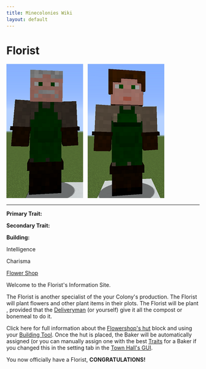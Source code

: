 ```yaml
---
title: Minecolonies Wiki
layout: default
---
```

# Florist

<div class="infobox box text-center">
<img src="../../assets/images/workers/florist_m.png" alt="Florist Male" />&nbsp;&nbsp;&nbsp;<img src="../../assets/images/workers/florist_f.png" alt="Florist Female" />
<hr />
  <div class="row section-text text-left">
    <div class="col">
      <p><strong>Primary Trait:</strong></p>
      <p><strong>Secondary Trait:</strong></p>
      <p><strong>Building:</strong></p>
    </div>
    <div class="col">
      <p class="traitp">Intelligence</p>
      <p class="traits">Charisma</p>
      <p><a href="../buildings/flowershop">Flower Shop</a></p>
    </div>
  </div>
</div>

Welcome to the Florist's Information Site.

The Florist is another specialist of the your Colony's production. The Florist will plant flowers and other plant items in their plots. The Florist will be plant , provided that the [Deliveryman](../workers/deliveryman) (or yourself) give it all the compost or bonemeal to do it.  

Click here for full information about the [Flowershop's hut](../buildings/flowershop) block and using your [Building Tool](../items/buildingtool). Once the hut is placed, the Baker will be automatically assigned (or you can manually assign one with the best [Traits](../systems/workerinfo) for a Baker if you changed this in the setting tab in the [Town Hall's GUI](../../source/buildings/townhall).

You now officially have a Florist, **CONGRATULATIONS!**

